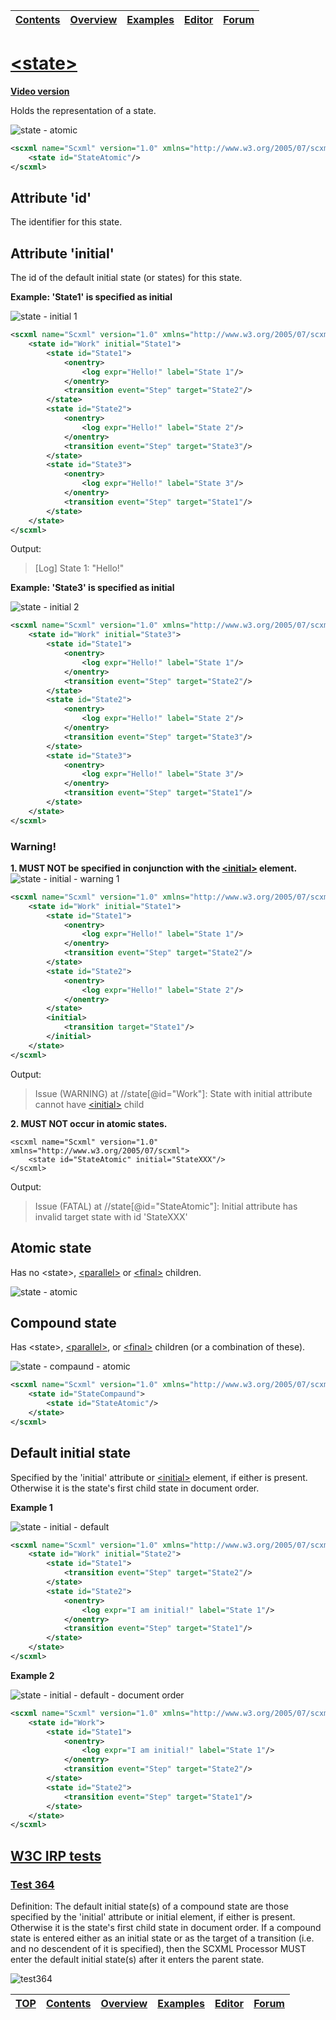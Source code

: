 <a name="top-anchor"/>

| [Contents](../README.md#table-of-contents) | [Overview](../README.md#scxml-overview) | [Examples](../Examples/README.md) | [Editor](https://alexzhornyak.github.io/ScxmlEditor-Tutorial/) | [Forum](https://github.com/alexzhornyak/SCXML-tutorial/discussions) |
|---|---|---|---|---|

# [\<state\>](https://www.w3.org/TR/scxml/#state)

**[Video version](https://youtu.be/VUTCY4E0ta8)**

Holds the representation of a state.

![state - atomic](https://user-images.githubusercontent.com/18611095/28104861-bbb59528-66e5-11e7-8141-94691d7dab44.png)

```xml
<scxml name="Scxml" version="1.0" xmlns="http://www.w3.org/2005/07/scxml">
	<state id="StateAtomic"/>
</scxml>
```

## Attribute 'id'
The identifier for this state.

## Attribute 'initial'
The id of the default initial state (or states) for this state.

**Example: 'State1' is specified as initial**

![state - initial 1](../Images/9%20-%20state%20-%20initial.gif)

```xml
<scxml name="Scxml" version="1.0" xmlns="http://www.w3.org/2005/07/scxml">
	<state id="Work" initial="State1">
		<state id="State1">
			<onentry>
				<log expr="Hello!" label="State 1"/>
			</onentry>
			<transition event="Step" target="State2"/>
		</state>
		<state id="State2">
			<onentry>
				<log expr="Hello!" label="State 2"/>
			</onentry>
			<transition event="Step" target="State3"/>
		</state>
		<state id="State3">
			<onentry>
				<log expr="Hello!" label="State 3"/>
			</onentry>
			<transition event="Step" target="State1"/>
		</state>
	</state>
</scxml>
```

Output:
> \[Log\] State 1: "Hello!"

**Example: 'State3' is specified as initial**

![state - initial 2](../Images/10%20-%20state%20-%20initial%20-%202.gif)

```xml
<scxml name="Scxml" version="1.0" xmlns="http://www.w3.org/2005/07/scxml">
	<state id="Work" initial="State3">
		<state id="State1">
			<onentry>
				<log expr="Hello!" label="State 1"/>
			</onentry>
			<transition event="Step" target="State2"/>
		</state>
		<state id="State2">
			<onentry>
				<log expr="Hello!" label="State 2"/>
			</onentry>
			<transition event="Step" target="State3"/>
		</state>
		<state id="State3">
			<onentry>
				<log expr="Hello!" label="State 3"/>
			</onentry>
			<transition event="Step" target="State1"/>
		</state>
	</state>
</scxml>
```

### Warning!
**1. MUST NOT be specified in conjunction with the [\<initial\>](Introduction.md#initial-state) element.**
![state - initial - warning 1](../Images/state%20-%20initial%20attr%20and%20element.png)

```xml
<scxml name="Scxml" version="1.0" xmlns="http://www.w3.org/2005/07/scxml">
	<state id="Work" initial="State1">
		<state id="State1">
			<onentry>
				<log expr="Hello!" label="State 1"/>
			</onentry>
			<transition event="Step" target="State2"/>
		</state>
		<state id="State2">
			<onentry>
				<log expr="Hello!" label="State 2"/>
			</onentry>
		</state>
		<initial>
			<transition target="State1"/>
		</initial>
	</state>
</scxml>
```

Output:
> Issue (WARNING) at //state[@id="Work"]: State with initial attribute cannot have [\<initial\>](Introduction.md#initial-state) child

**2. MUST NOT occur in atomic states.**

```
<scxml name="Scxml" version="1.0" xmlns="http://www.w3.org/2005/07/scxml">
	<state id="StateAtomic" initial="StateXXX"/>
</scxml>
```

Output:
> Issue (FATAL) at //state[@id="StateAtomic"]: Initial attribute has invalid target state with id 'StateXXX'

## Atomic state
Has no \<state\>, [\<parallel\>](parallel.md) or [\<final\>](final.md) children.

![state - atomic](https://user-images.githubusercontent.com/18611095/28104861-bbb59528-66e5-11e7-8141-94691d7dab44.png)

## Compound state
Has \<state\>, [\<parallel\>](parallel.md), or [\<final\>](final.md) children (or a combination of these).

![state - compaund - atomic](https://user-images.githubusercontent.com/18611095/28106158-5e12a338-66eb-11e7-8c0b-92637a6275a1.png)

```xml
<scxml name="Scxml" version="1.0" xmlns="http://www.w3.org/2005/07/scxml">
	<state id="StateCompaund">
		<state id="StateAtomic"/>
	</state>
</scxml>
```

## Default initial state
Specified by the 'initial' attribute or [\<initial\>](Introduction.md#initial-state) element, if either is present. Otherwise it is the state's first child state in document order.

**Example 1**

![state - initial - default](https://user-images.githubusercontent.com/18611095/28106356-3efebcb0-66ec-11e7-801d-fcbc3584d13f.png)

```xml
<scxml name="Scxml" version="1.0" xmlns="http://www.w3.org/2005/07/scxml">
	<state id="Work" initial="State2">
		<state id="State1">
			<transition event="Step" target="State2"/>
		</state>
		<state id="State2">
			<onentry>
				<log expr="I am initial!" label="State 1"/>
			</onentry>
			<transition event="Step" target="State1"/>
		</state>
	</state>
</scxml>
```

**Example 2**

![state - initial - default - document order](https://user-images.githubusercontent.com/18611095/28106438-7cc8a240-66ec-11e7-9cf6-9402f8a3edab.png)

```xml
<scxml name="Scxml" version="1.0" xmlns="http://www.w3.org/2005/07/scxml">
	<state id="Work">
		<state id="State1">
			<onentry>
				<log expr="I am initial!" label="State 1"/>
			</onentry>
			<transition event="Step" target="State2"/>
		</state>
		<state id="State2">
			<transition event="Step" target="State1"/>
		</state>
	</state>
</scxml>
```
## [W3C IRP tests](https://www.w3.org/Voice/2013/scxml-irp)

### [Test 364](https://www.w3.org/Voice/2013/scxml-irp/364/test364.txml)
Definition: The default initial state(s) of a compound state are those specified by the 'initial' attribute or initial element, if either is present. Otherwise it is the state's first child state in document order. If a compound state is entered either as an initial state or as the target of a transition (i.e. and no descendent of it is specified), then the SCXML Processor MUST enter the default initial state(s) after it enters the parent state.

![test364](../Images/W3C/test364.gif)

| [TOP](#top-anchor) | [Contents](../README.md#table-of-contents) | [Overview](../README.md#scxml-overview) | [Examples](../Examples/README.md) | [Editor](https://alexzhornyak.github.io/ScxmlEditor-Tutorial/) | [Forum](https://github.com/alexzhornyak/SCXML-tutorial/discussions) |
|---|---|---|---|---|---|
